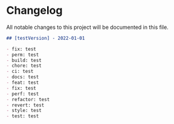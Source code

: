 # Changelog

All notable changes to this project will be documented in this file.

```md
## [testVersion] - 2022-01-01

- fix: test
- perm: test
- build: test
- chore: test
- ci: test
- docs: test
- feat: test
- fix: test
- perf: test
- refactor: test
- revert: test
- style: test
- test: test
```